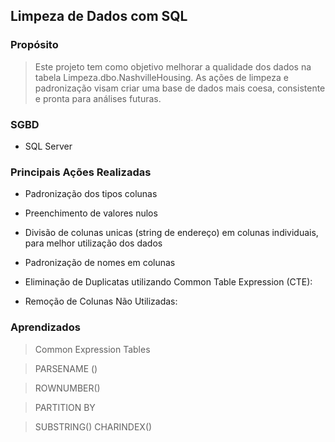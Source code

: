 ## Limpeza de Dados com SQL

### Propósito
> Este projeto tem como objetivo melhorar a qualidade dos dados na tabela Limpeza.dbo.NashvilleHousing. As ações de limpeza e padronização visam criar uma base de dados mais coesa, consistente e pronta para análises futuras.

### SGBD
* SQL Server

### Principais Ações Realizadas
* Padronização dos tipos colunas

* Preenchimento de valores nulos

* Divisão de colunas unicas (string de endereço) em colunas individuais, para melhor utilização dos dados

* Padronização de nomes em colunas

* Eliminação de Duplicatas utilizando Common Table Expression (CTE):

* Remoção de Colunas Não Utilizadas:

### Aprendizados
> Common Expression Tables

> PARSENAME ()

> ROWNUMBER()

> PARTITION BY

> SUBSTRING()
> CHARINDEX()
